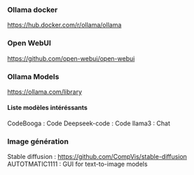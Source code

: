 ### Ollama docker
https://hub.docker.com/r/ollama/ollama

### Open WebUI
https://github.com/open-webui/open-webui

### Ollama Models
https://ollama.com/library

#### Liste modèles intéréssants
CodeBooga : Code
Deepseek-code : Code
llama3 : Chat

### Image génération
Stable diffusion : https://github.com/CompVis/stable-diffusion
AUTOTMATIC1111 : GUI for text-to-image models